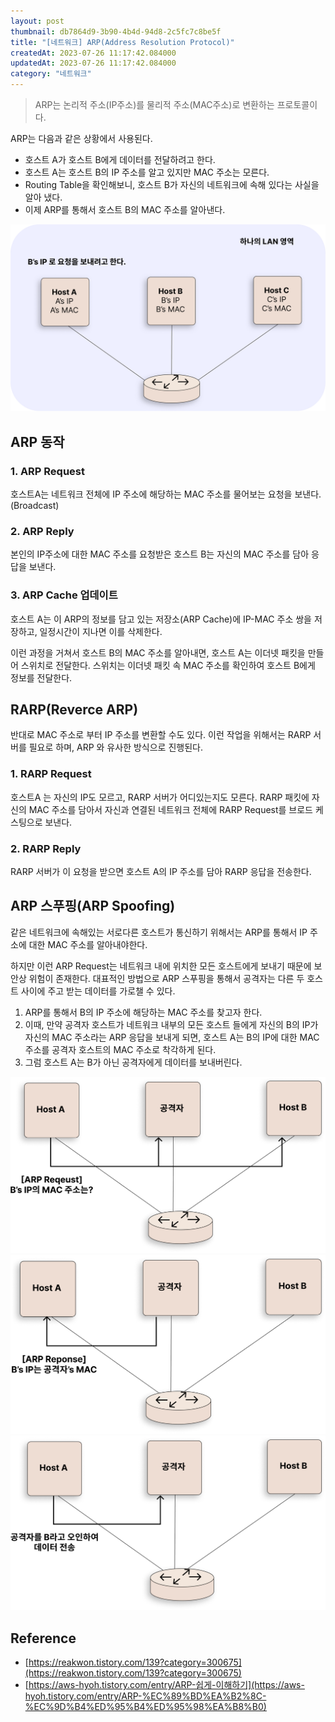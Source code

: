 ```yaml
---
layout: post
thumbnail: db7864d9-3b90-4b4d-94d8-2c5fc7c8be5f
title: "[네트워크] ARP(Address Resolution Protocol)"
createdAt: 2023-07-26 11:17:42.084000
updatedAt: 2023-07-26 11:17:42.084000
category: "네트워크"
---
```

> ARP는 논리적 주소(IP주소)를 물리적 주소(MAC주소)로 변환하는 프로토콜이다.
> 

ARP는 다음과 같은 상황에서 사용된다.

- 호스트 A가 호스트 B에게 데이터를 전달하려고 한다.
- 호스트 A는 호스트 B의 IP 주소를 알고 있지만 MAC 주소는 모른다.
- Routing Table을 확인해보니, 호스트 B가 자신의 네트워크에 속해 있다는 사실을 알아 냈다.
- 이제 ARP를 통해서 호스트 B의 MAC 주소를 알아낸다.


<img alt="image" src="/images/db7864d9-3b90-4b4d-94d8-2c5fc7c8be5f"/>

## ARP 동작

### 1. ARP Request

호스트A는 네트워크 전체에 IP 주소에 해당하는 MAC 주소를 물어보는 요청을 보낸다. (Broadcast)

### 2. ARP Reply

 본인의 IP주소에 대한 MAC 주소를 요청받은 호스트 B는 자신의 MAC 주소를 담아 응답을 보낸다.

### 3. ARP Cache 업데이트

호스트 A는 이 ARP의 정보를 담고 있는 저장소(ARP Cache)에 IP-MAC 주소 쌍을 저장하고, 일정시간이 지나면 이를 삭제한다.

이런 과정을 거쳐서 호스트 B의 MAC 주소를 알아내면, 호스트 A는 이더넷 패킷을 만들어 스위치로 전달한다. 스위치는 이더넷 패킷 속 MAC 주소를 확인하여 호스트 B에게 정보를 전달한다.

## RARP(Reverce ARP)

반대로 MAC 주소로 부터 IP 주소를 변환할 수도 있다. 이런 작업을 위해서는 RARP 서버를 필요로 하며, ARP 와 유사한 방식으로 진행된다.

### 1. RARP Request

호스트A 는 자신의 IP도 모르고, RARP 서버가 어디있는지도 모른다. RARP 패킷에 자신의 MAC 주소를 담아서 자신과 연결된 네트워크 전체에 RARP Request를 브로드 케스팅으로 보낸다. 

### 2. RARP Reply

RARP 서버가 이 요청을 받으면 호스트 A의 IP 주소를 담아 RARP 응답을 전송한다.

## ARP 스푸핑(ARP Spoofing)

같은 네트워크에 속해있는 서로다른 호스트가 통신하기 위해서는 ARP를 통해서 IP 주소에 대한 MAC 주소를 알아내야한다. 

하지만 이런 ARP Request는 네트워크 내에 위치한 모든 호스트에게 보내기 때문에 보안상 위험이 존재한다. 대표적인 방법으로 ARP 스푸핑을 통해서 공격자는 다른 두 호스트 사이에 주고 받는 데이터를 가로챌 수 있다.

1. ARP를 통해서 B의 IP 주소에 해당하는 MAC 주소를 찾고자 한다.
2. 이때, 만약 공격자 호스트가 네트워크 내부의 모든 호스트 들에게 자신의 B의 IP가 자신의 MAC 주소라는 ARP 응답을 보내게 되면, 호스트 A는 B의 IP에 대한 MAC 주소를 공격자 호스트의 MAC 주소로 착각하게 된다.
3. 그럼 호스트 A는 B가 아닌 공격자에게 데이터를 보내버린다.


<img alt="image" src="/images/186b8e7e-94cb-40a6-9bbe-e250614678f0"/>


<img alt="image" src="/images/b27d96ea-3443-4960-b2fc-dfad08eb3333"/>


<img alt="image" src="/images/5b92a244-0273-4cc7-a4c0-df87b2b6a33b"/>



## Reference

- [https://reakwon.tistory.com/139?category=300675](https://reakwon.tistory.com/139?category=300675)
- [https://aws-hyoh.tistory.com/entry/ARP-쉽게-이해하기](https://aws-hyoh.tistory.com/entry/ARP-%EC%89%BD%EA%B2%8C-%EC%9D%B4%ED%95%B4%ED%95%98%EA%B8%B0)
